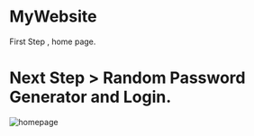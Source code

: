 # MyWebsite
First Step , home page.

# Next Step > Random Password Generator and Login. 


![homepage](https://user-images.githubusercontent.com/101474322/165389709-b8dac70f-206a-40f7-949d-a7de7f1be1ee.png)
